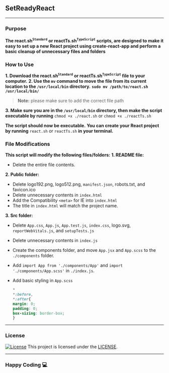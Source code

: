 ## SetReadyReact
***
### Purpose

#### The react.sh<sup>`Standard`</sup> or reactTs.sh<sup>`TypeScript`</sup> scripts, are designed to make it easy to set up a new React project using create-react-app and perform a basic cleanup of unnecessary files and folders

### How to Use

**1. Download the react.sh<sup>`Standard`</sup> or reactTs.sh<sup>`TypeScript`</sup> file to your computer.**
**2. Use the `mv` command to move the file from its current location to the `/usr/local/bin` directory.**
**`sudo mv /path/to/react.sh /usr/local/bin/`**

> **Note:** please make sure to add the correct file path

**3. Make sure you are in the `/usr/local/bin` directory, then make the script executable by running**
`chmod +x ./react.sh` or `chmod +x ./reactTs.sh`

**The script should now be executable.**
**You can create your React project by running** `react.sh` or `reactTs.sh` **in your terminal.**

### File Modifications

**This script will modify the following files/folders:**
**1. README file:**

- Delete the entire file contents.
  
**2. Public folder:**

- Delete logo192.png, logo512.png, `manifest.json`, robots.txt, and favicon.ico
- Delete unnecessary contents in `index.html`
- Add the Compatibility `<meta>` for IE into `index.html`
- The title in `index.html` will match the project name.
  
**3. Src folder:**

- Delete `App.css`, `App.js`, `App.test.js`, `index.css`, logo.svg, `reportWebVitals.js`, and `setupTests.js`
- Delete unnecessary contents in `index.js`
- Create the components folder, and move `App.jsx` and `App.scss` to the `./components` folder.
- Add `import App from './components/App'` and `import './components/App.scss'` in `./index.js`.
- Add basic styling in `App.scss`

  ```css
  *
  *:before,
  *:after{
  margin: 0;
  padding: 0;
  box-sizing: border-box;
  }
  ```
___

### License

[![License](https://img.shields.io/badge/License-MIT-blue.svg)](https://opensource.org/licenses/MIT)
This project is licensed under the [LICENSE](LICENSE).


***

### Happy Coding 💻
